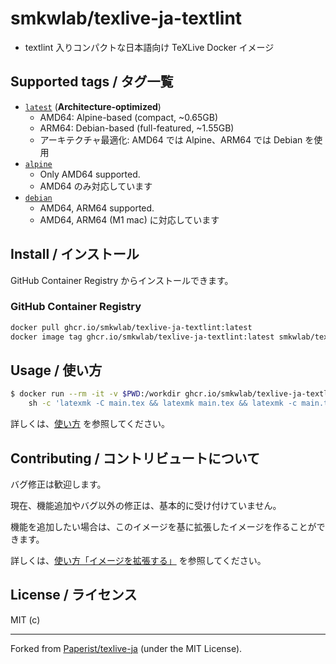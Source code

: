 # smkwlab/texlive-ja-textlint

- textlint 入りコンパクトな日本語向け TeXLive Docker イメージ

## Supported tags / タグ一覧

- [`latest`](./debian/Dockerfile) (**Architecture-optimized**)
  - AMD64: Alpine-based (compact, ~0.65GB)
  - ARM64: Debian-based (full-featured, ~1.55GB)
  - アーキテクチャ最適化: AMD64 では Alpine、ARM64 では Debian を使用
- [`alpine`](./alpine/Dockerfile)
  - Only AMD64 supported.
  - AMD64 のみ対応しています
- [`debian`](./debian/Dockerfile)
  - AMD64, ARM64 supported.
  - AMD64, ARM64 (M1 mac) に対応しています

## Install / インストール

GitHub Container Registry からインストールできます。

### GitHub Container Registry

```bash
docker pull ghcr.io/smkwlab/texlive-ja-textlint:latest
docker image tag ghcr.io/smkwlab/texlive-ja-textlint:latest smkwlab/texlive-ja-textlint:latest
```

## Usage / 使い方

```bash
$ docker run --rm -it -v $PWD:/workdir ghcr.io/smkwlab/texlive-ja-textlint:latest \
    sh -c 'latexmk -C main.tex && latexmk main.tex && latexmk -c main.tex'
```

詳しくは、[使い方](./docs/usage.md) を参照してください。

## Contributing / コントリビュートについて

バグ修正は歓迎します。

現在、機能追加やバグ以外の修正は、基本的に受け付けていません。

機能を追加したい場合は、このイメージを基に拡張したイメージを作ることができます。

詳しくは、[使い方「イメージを拡張する」](./docs/usage.md) を参照してください。

## License / ライセンス

MIT (c)

---

Forked from [Paperist/texlive-ja] \(under the MIT License\).

[Paperist/texlive-ja]: https://github.com/Paperist/texlive-ja
